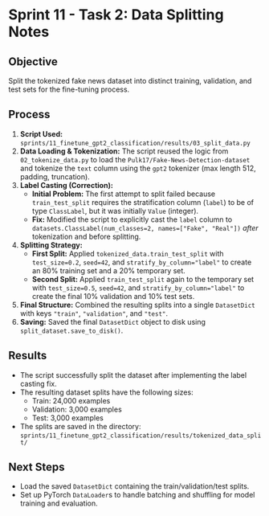 # Sprint 11 - Task 2: Data Splitting Notes

## Objective

Split the tokenized fake news dataset into distinct training, validation, and test sets for the fine-tuning process.

## Process

1.  **Script Used:** `sprints/11_finetune_gpt2_classification/results/03_split_data.py`
2.  **Data Loading & Tokenization:** The script reused the logic from `02_tokenize_data.py` to load the `Pulk17/Fake-News-Detection-dataset` and tokenize the `text` column using the `gpt2` tokenizer (max length 512, padding, truncation).
3.  **Label Casting (Correction):**
    - **Initial Problem:** The first attempt to split failed because `train_test_split` requires the stratification column (`label`) to be of type `ClassLabel`, but it was initially `Value` (integer).
    - **Fix:** Modified the script to explicitly cast the `label` column to `datasets.ClassLabel(num_classes=2, names=["Fake", "Real"])` _after_ tokenization and before splitting.
4.  **Splitting Strategy:**
    - **First Split:** Applied `tokenized_data.train_test_split` with `test_size=0.2`, `seed=42`, and `stratify_by_column="label"` to create an 80% training set and a 20% temporary set.
    - **Second Split:** Applied `train_test_split` again to the temporary set with `test_size=0.5`, `seed=42`, and `stratify_by_column="label"` to create the final 10% validation and 10% test sets.
5.  **Final Structure:** Combined the resulting splits into a single `DatasetDict` with keys `"train"`, `"validation"`, and `"test"`.
6.  **Saving:** Saved the final `DatasetDict` object to disk using `split_dataset.save_to_disk()`.

## Results

- The script successfully split the dataset after implementing the label casting fix.
- The resulting dataset splits have the following sizes:
  - Train: 24,000 examples
  - Validation: 3,000 examples
  - Test: 3,000 examples
- The splits are saved in the directory: `sprints/11_finetune_gpt2_classification/results/tokenized_data_split/`

## Next Steps

- Load the saved `DatasetDict` containing the train/validation/test splits.
- Set up PyTorch `DataLoader`s to handle batching and shuffling for model training and evaluation.
